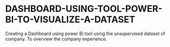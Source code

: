 # DASHBOARD-USING-TOOL-POWER-BI-TO-VISUALIZE-A-DATASET
Creating a Dashboard using power Bi tool using the unsupervised dataset of company. To overview the company experience.
